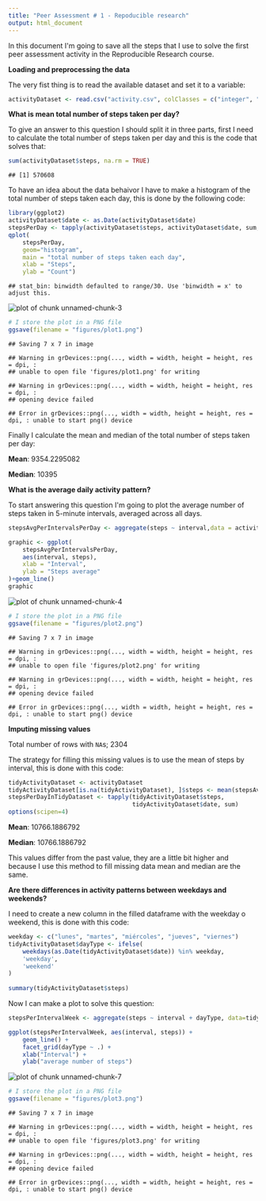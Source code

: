 ```yaml
---
title: "Peer Assessment # 1 - Repoducible research"
output: html_document
---
```




In this document I'm going to save all the steps that I use to solve the first peer assessment activity in the Reproducible Research course.

**Loading and preprocessing the data**

The very fist thing is to read the available dataset and set it to a variable:

```r
activityDataset <- read.csv("activity.csv", colClasses = c("integer", "character", "integer"))
```

**What is mean total number of steps taken per day?**

To give an answer to this question I should split it in three parts, first I need to calculate the total number of steps taken per day and this is the code that solves that:

```r
sum(activityDataset$steps, na.rm = TRUE)
```

```
## [1] 570608
```

To have an idea about the data behaivor I have to make a histogram of the total number of steps taken each day, this is done by the following code:


```r
library(ggplot2)
activityDataset$date <- as.Date(activityDataset$date)
stepsPerDay <- tapply(activityDataset$steps, activityDataset$date, sum, na.rm=TRUE)
qplot(
    stepsPerDay,
    geom="histogram",
    main = "total number of steps taken each day",
    xlab = "Steps",
    ylab = "Count")
```

```
## stat_bin: binwidth defaulted to range/30. Use 'binwidth = x' to adjust this.
```

![plot of chunk unnamed-chunk-3](https://github.com/jbeleno/PeerAssessment1-Reproducible-Research/raw/master/PeerAssessment1-Reproducible-Research/figure/unnamed-chunk-3-1.png) 

```r
# I store the plot in a PNG file
ggsave(filename = "figures/plot1.png")
```

```
## Saving 7 x 7 in image
```

```
## Warning in grDevices::png(..., width = width, height = height, res = dpi, :
## unable to open file 'figures/plot1.png' for writing
```

```
## Warning in grDevices::png(..., width = width, height = height, res = dpi, :
## opening device failed
```

```
## Error in grDevices::png(..., width = width, height = height, res = dpi, : unable to start png() device
```

Finally I calculate the mean and median of the total number of steps taken per day:

**Mean**: 9354.2295082

**Median**: 10395

**What is the average daily activity pattern?**

To start answering this question I'm going to plot the average number of steps taken in 5-minute intervals, averaged across all days.


```r
stepsAvgPerIntervalsPerDay <- aggregate(steps ~ interval,data = activityDataset, mean)

graphic <- ggplot(
    stepsAvgPerIntervalsPerDay,
    aes(interval, steps),
    xlab = "Interval",
    ylab = "Steps average"
)+geom_line()
graphic
```

![plot of chunk unnamed-chunk-4](https://github.com/jbeleno/PeerAssessment1-Reproducible-Research/raw/master/PeerAssessment1-Reproducible-Research/figure/unnamed-chunk-4-1.png) 

```r
# I store the plot in a PNG file
ggsave(filename = "figures/plot2.png")
```

```
## Saving 7 x 7 in image
```

```
## Warning in grDevices::png(..., width = width, height = height, res = dpi, :
## unable to open file 'figures/plot2.png' for writing
```

```
## Warning in grDevices::png(..., width = width, height = height, res = dpi, :
## opening device failed
```

```
## Error in grDevices::png(..., width = width, height = height, res = dpi, : unable to start png() device
```

**Imputing missing values**

Total number of rows with `NA`s; 2304

The strategy for filling this missing values is to use the mean of steps by interval, this is done with this code:

```r
tidyActivityDataset <- activityDataset
tidyActivityDataset[is.na(tidyActivityDataset), ]$steps <- mean(stepsAvgPerIntervalsPerDay$steps)
stepsPerDayInTidyDataset <- tapply(tidyActivityDataset$steps, 
                                   tidyActivityDataset$date, sum)
options(scipen=4)
```

**Mean**: 10766.1886792

**Median**: 10766.1886792

This values differ from the past value, they are a little bit higher and because I use this method to fill missing data mean and median are the same.


**Are there differences in activity patterns between weekdays and weekends?**

I need to create a new column in the filled dataframe with the weekday o weekend, this is done with this code:


```r
weekday <- c("lunes", "martes", "miércoles", "jueves", "viernes")
tidyActivityDataset$dayType <- ifelse(
    weekdays(as.Date(tidyActivityDataset$date)) %in% weekday,
    'weekday',
    'weekend'
)
                                      
summary(tidyActivityDataset$steps)
```

Now I can make a plot to solve this question:

```r
stepsPerIntervalWeek <- aggregate(steps ~ interval + dayType, data=tidyActivityDataset, mean)

ggplot(stepsPerIntervalWeek, aes(interval, steps)) + 
    geom_line() + 
    facet_grid(dayType ~ .) +
    xlab("Interval") + 
    ylab("average number of steps")
```

![plot of chunk unnamed-chunk-7](https://github.com/jbeleno/PeerAssessment1-Reproducible-Research/raw/master/PeerAssessment1-Reproducible-Research/figure/unnamed-chunk-7-1.png) 

```r
# I store the plot in a PNG file
ggsave(filename = "figures/plot3.png")
```

```
## Saving 7 x 7 in image
```

```
## Warning in grDevices::png(..., width = width, height = height, res = dpi, :
## unable to open file 'figures/plot3.png' for writing
```

```
## Warning in grDevices::png(..., width = width, height = height, res = dpi, :
## opening device failed
```

```
## Error in grDevices::png(..., width = width, height = height, res = dpi, : unable to start png() device
```
